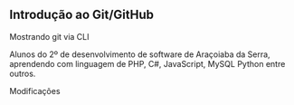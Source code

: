## Introdução ao Git/GitHub

Mostrando git via CLI

Alunos do 2º de desenvolvimento de software de Araçoiaba da Serra,
aprendendo com linguagem de PHP, C#, JavaScript, MySQL Python entre
outros.

Modificações